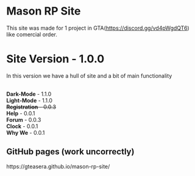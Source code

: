 # Mason RP Site
This site was made for 1 project in GTA(https://discord.gg/vd4pWgdQT6) like comercial order.
<h1><b>Site Version</b> - 1.0.0</h1>
<p> In this version we have a hull of site and a bit of main functionality
  
<br><b>Dark-Mode</b> - 1.1.0 <br>
<b>Light-Mode</b> - 1.1.0 <br>
<s><b>Registration</b> - 0.0.3</s> <br>
<b>Help</b> - 0.0.1 <br>
<b>Forum</b> - 0.0.3 <br>
<b>Clock</b> - 0.0.1 <br>
<b>Why We</b> - 0.0.1 <br>

<h2>GitHub pages (work uncorrectly)</h2>
https://gteasera.github.io/mason-rp-site/
